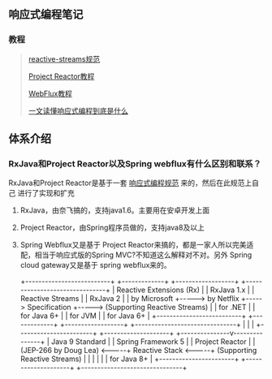 ## 响应式编程笔记
### 教程
>[reactive-streams规范](https://github.com/reactive-streams/reactive-streams-jvm)
> 
>[Project Reactor教程](https://projectreactor.io/docs/core/release/reference/#getting-started) 
>
>[WebFlux教程](https://spring.io/guides/gs/reactive-rest-service/)
>
> [一文读懂响应式编程到底是什么](https://developer.51cto.com/art/202010/629877.htm)
## 体系介绍
### RxJava和Project Reactor以及Spring webflux有什么区别和联系？
RxJava和Project Reactor是基于一套 [响应式编程规范](https://en.wikipedia.org/wiki/Reactive_Streams) 来的，然后在此规范上自己
进行了实现和扩充
 1. RxJava，由奈飞搞的，支持java1.6。主要用在安卓开发上面
 2. Project Reactor，由Spring程序员做的，支持java8及以上
 3. Spring Webflux又是基于 Project Reactor来搞的，都是一家人所以完美适配，相当于响应式版的Spring MVC?不知道这么解释对不对。另外
    Spring cloud gateway又是基于 spring webflux来的。
    

    +--------------------------+     +-------------+     +------------------+     +-------------------------------+
    | Reactive Extensions (Rx) |     | RxJava 1.x  |     | Reactive Streams |     | RxJava 2                      |
    | by Microsoft             +-----> by Netflix  +-----> Specification    +-----> (Supporting Reactive Streams) |
    | for .NET                 |     | for Java 6+ |     | for JVM          |     | for Java 6+                   |
    +--------------------------+     +-------------+     +------------------+     +-------------------------------+
    |
    |
    |
    +-----------------------+     +--------------------+     +---------------v---------------+
    | Java 9 Standard       |     | Spring Framework 5 |     | Project Reactor              |
    | (JEP-266 by Doug Lea) <-----+ Reactive Stack     <-----+ (Supporting Reactive Streams) |
    |                       |     |                    |     | for Java 8+                   |
    +-----------------------+     +--------------------+     +-------------------------------+
